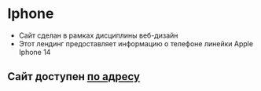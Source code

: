 # Iphone

* Сайт сделан в рамках дисциплины веб-дизайн
* Этот лендинг предоставляет информацию о телефоне линейки Apple Iphone 14

## Сайт доступен [по адресу](https://vitalik2563.github.io/Iphone/)
